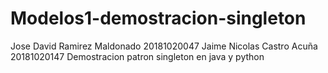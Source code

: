 # Modelos1-demostracion-singleton

Jose David Ramirez Maldonado 20181020047
Jaime Nicolas Castro Acuña 20181020147
Demostracion patron singleton en java y python
